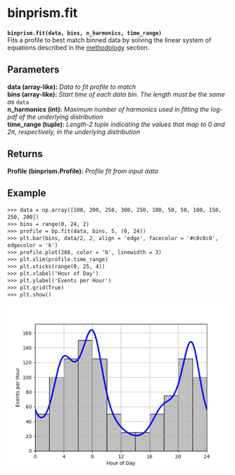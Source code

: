 # binprism.fit
**`binprism.fit(data, bins, n_harmonics, time_range)`** <br />
Fits a profile to best match binned data by solving the linear system of equations described in the [methodology](methodology/methodology.md) section.

## Parameters
**data (array-like):** *Data to fit profile to match* <br />
**bins (array-like):** *Start time of each data bin. The length must be the same as* `data` <br />
**n_harmonics (int):** *Maximum number of harmonics used in fitting the log-pdf of the underlying distribution* <br />
**time_range (tuple):** *Length-2 tuple indicating the values that map to 0 and 2&pi;, respectively, in the underlying distribution*

## Returns
**Profile (binprism.Profile):** *Profile fit from input data*

## Example
```
>>> data = np.array([100, 200, 250, 300, 250, 100, 50, 50, 100, 150, 250, 200])
>>> bins = range(0, 24, 2)
>>> profile = bp.fit(data, bins, 5, (0, 24))
>>> plt.bar(bins, data/2, 2, align = 'edge', facecolor = '#c0c0c0', edgecolor = 'k')
>>> profile.plot(288, color = 'b', linewidth = 3)
>>> plt.xlim(profile.time_range)
>>> plt.xticks(range(0, 25, 4))
>>> plt.xlabel('Hour of Day')
>>> plt.ylabel('Events per Hour')
>>> plt.grid(True)
>>> plt.show()
```
![alt text](Profile/ProfilePlotExample.png "Profile.plot() Example")
